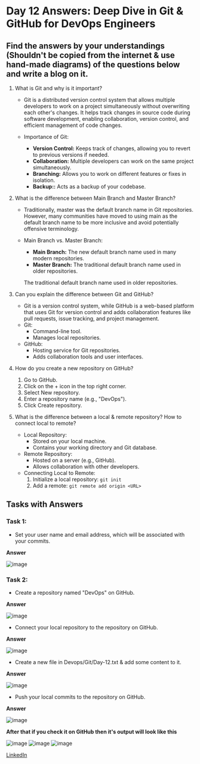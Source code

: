 # Day 12 Answers: Deep Dive in Git & GitHub for DevOps Engineers

## Find the answers by your understandings (Shouldn't be copied from the internet & use hand-made diagrams) of the questions below and write a blog on it.

1. What is Git and why is it important?
   - Git is a distributed version control system that allows multiple developers to work on a project simultaneously without overwriting each other's changes. It helps track changes in source code during software development, enabling collaboration, version control, and efficient management of code changes.

   - Importance of Git:
     - **Version Control:** Keeps track of changes, allowing you to revert to previous versions if needed.
     - **Collaboration:** Multiple developers can work on the same project simultaneously.   
     - **Branching:** Allows you to work on different features or fixes in isolation.  
     - **Backup::** Acts as a backup of your codebase. 

2. What is the difference between Main Branch and Master Branch?
   - Traditionally, master was the default branch name in Git repositories. However, many communities have moved to using main as the default branch name to be more inclusive and avoid potentially offensive terminology.
   
   - Main Branch vs. Master Branch:
     -  **Main Branch:** The new default branch name used in many modern repositories.
     - **Master Branch:** The traditional default branch name used in older repositories.

     The traditional default branch name used in older repositories.


3. Can you explain the difference between Git and GitHub?
   - Git is a version control system, while GitHub is a web-based platform that uses Git for version control and adds collaboration features like pull requests, issue tracking, and project management.
   - Git:
     - Command-line tool.
     - Manages local repositories.
   - GitHub:
     - Hosting service for Git repositories.
     - Adds collaboration tools and user interfaces.

4. How do you create a new repository on GitHub?
   1. Go to GitHub.
   2. Click on the + icon in the top right corner.
   3. Select New repository.
   4. Enter a repository name (e.g., "DevOps").
   5. Click Create repository. 

5. What is the difference between a local & remote repository? How to connect local to remote?
   - Local Repository:
     - Stored on your local machine.
     - Contains your working directory and Git database. 
   - Remote Repository:
     - Hosted on a server (e.g., GitHub).
     - Allows collaboration with other developers.
   - Connecting Local to Remote:
     1. Initialize a local repository: `git init`
     2. Add a remote: `git remote add origin <URL>`

## Tasks with Answers

### Task 1:
- Set your user name and email address, which will be associated with your commits.

**Answer**

![image](https://github.com/Bhavin213/90DaysOfDevOps/blob/master/2024/day12/image/set_user_name_and_email_address.png)

### Task 2:
- Create a repository named "DevOps" on GitHub.

**Answer**

![image](https://github.com/Bhavin213/90DaysOfDevOps/blob/master/2024/day12/image/create_a_new_repository.png)

- Connect your local repository to the repository on GitHub.

**Answer**

![image](https://github.com/Bhavin213/90DaysOfDevOps/blob/master/2024/day12/image/connect_your_local_repository_to_the_repository_on_github.png)

- Create a new file in Devops/Git/Day-12.txt & add some content to it.

**Answer**

![image](https://github.com/Bhavin213/90DaysOfDevOps/blob/master/2024/day12/image/create_a_new_file.png)

- Push your local commits to the repository on GitHub.

**Answer**

![image](https://github.com/Bhavin213/90DaysOfDevOps/blob/master/2024/day12/image/task2ka2.png)

**After that if you check it on GitHub then it's output will look like this**

![image](https://github.com/Bhavin213/90DaysOfDevOps/blob/master/2024/day12/image/gitui.png)
![image](https://github.com/Bhavin213/90DaysOfDevOps/blob/master/2024/day12/image/gitui1.png)
![image](https://github.com/Bhavin213/90DaysOfDevOps/blob/master/2024/day12/image/gitui2.png)

[LinkedIn](https://www.linkedin.com/in/bhavin-savaliya/)
